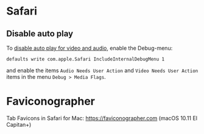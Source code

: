 Safari
======

Disable auto play
-----------------

To [disable auto play for video and audio](http://www.kirkville.com/stop-auto-play-videos-from-annoying-you-in-your-browser/), enable the Debug-menu:

    defaults write com.apple.Safari IncludeInternalDebugMenu 1

and enable the items `Audio Needs User Action` and `Video Needs User Action` items in the menu `Debug > Media Flags`.

Faviconographer
===============

Tab Favicons in Safari for Mac: <https://faviconographer.com> (macOS 10.11 El Capitan+)
